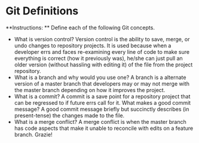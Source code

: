 # Git Definitions

**Instructions: ** Define each of the following Git concepts.

* What is version control? Version control is the ability to save, merge, or undo changes to repository projects. It is used because when a developer errs and faces re-examining every line of code to make sure everything is correct (how it previously was), he/she can just pull an older version (without hassling with editing it) of the file from the project repository.  
* What is a branch and why would you use one? A branch is a alternate version of a master branch that developers may or may not merge with the master branch depending on how it improves the project.
* What is a commit?  A commit is a save point for a repository project that can be regressed to if future errs call for it. What makes a good commit message?  A good commit message briefly but succinctly describes (in present-tense) the changes made to the file.
* What is a merge conflict?  A merge conflict is when the master branch has code aspects that make it unable to reconcile with edits on a feature branch. 
Grazie!